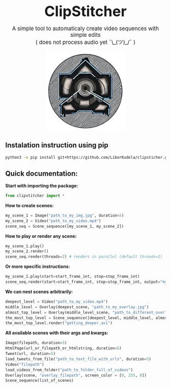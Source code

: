 <div align="center">
<b style="font-size:320%;">ClipStitcher</b>
<p style="font-size:120%;">
A simple tool to automaticaly create video sequences with simple edits<br>
( does not process audio yet ¯\_(ツ)_/¯ )
</p>
  <img src="logo.png?raw=True" width="250"/>
</div>

## Instalation instruction using pip
```bash  
python3 -m pip install git+https://github.com/LiborKudela/clipsticher.git
```  

## Quick documentation:

**Start with importing the package:**
```python
from clipstitcher import *
```

**How to create scenes:**
```python
my_scene_1 = Image("path_to_my_img.jpg", duration=5)
my_scene_2 = Video("path_to_my_video.mp4")
scene_seq = Scene_sequence([my_scene_1, my_scene_2])
```

**How to play or render any scene:**
```python
my_scene_1.play()
my_scene_2.render()
scene_seq.render(threads=2) # renders in parallel (default threads=1)
```

**Or more specific instructions:**
```python
my_scene_1.play(start=start_frame_int, stop=stop_frame_int)
scene_seq.render(start=start_frame_int, stop=stop_frame_int, output="my_video.avi")
```

**We can nest scenes arbitrarily:**
```python
deepest_level = Video("path_to_my_video.mp4")
middle_level = Overlay(deepest_scene, "path_to_my_overlay.jpg")
almost_top_level = Overlay(middle_level_scene, "path_to_different_overlay.jpg")
the_most_top_level = Scene_sequence([deepest_level, middle_level, almost_top_level])
the_most_top_level.render("getting_deeper.avi")
```

**All available scenes with their args and kwargs:**
```python
Image(filepath, duration=5)
HtmlPage(url_or_filepath_or_htmlstring, duration=5)
Tweet(url, duration=5)
load_tweets_from_file("path_to_text_file_with_urls", duration=5)
Video("filepath")
load_videos_from_folder("path_to_folder_full_of_videos")
Overlay(scene, "overlay_filepath", screen_color = [0, 255, 0])
Scene_sequence(list_of_scenes)
```


